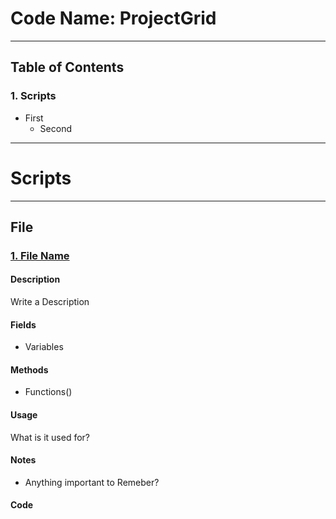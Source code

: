 # Code Name: ProjectGrid
---

## Table of Contents

### 1. Scripts
   - First
     - Second
---

# Scripts
---
## File

### [1. File Name](README#)

#### Description
Write a Description

#### Fields
- Variables

#### Methods
- Functions()

#### Usage
What is it used for?

#### Notes
- Anything important to Remeber?

#### Code
```

```

